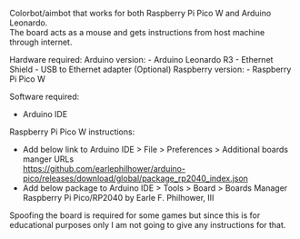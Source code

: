 Colorbot/aimbot that works for both Raspberry Pi Pico W and Arduino Leonardo.  
The board acts as a mouse and gets instructions from host machine through internet. 

Hardware required:
    Arduino version:
    - Arduino Leonardo R3
    - Ethernet Shield
    - USB to Ethernet adapter (Optional)
    Raspberry version:
    - Raspberry Pi Pico W
  
Software required:
- Arduino IDE

Raspberry Pi Pico W instructions: 
- Add below link to Arduino IDE > File > Preferences > Additional boards manger URLs  
    https://github.com/earlephilhower/arduino-pico/releases/download/global/package_rp2040_index.json
- Add below package to Arduino IDE > Tools > Board > Boards Manager  
    Raspberry Pi Pico/RP2040 by Earle F. Philhower, III

Spoofing the board is required for some games but since this is for educational purposes only I am not going to give any instructions for that.
